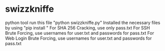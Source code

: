 # swizzkniffe
python tool
run this file "python swizzkniffe.py"
Installed the necessary files by using "pip install <module name>"
For SHA 256 Cracking, use only pass.txt
For SSH Brute Forcing, use usernames for user.txt and passwords for pass.txt
For Web Login Brute Forcing, use usernames for user.txt and passwords for pass.txt
